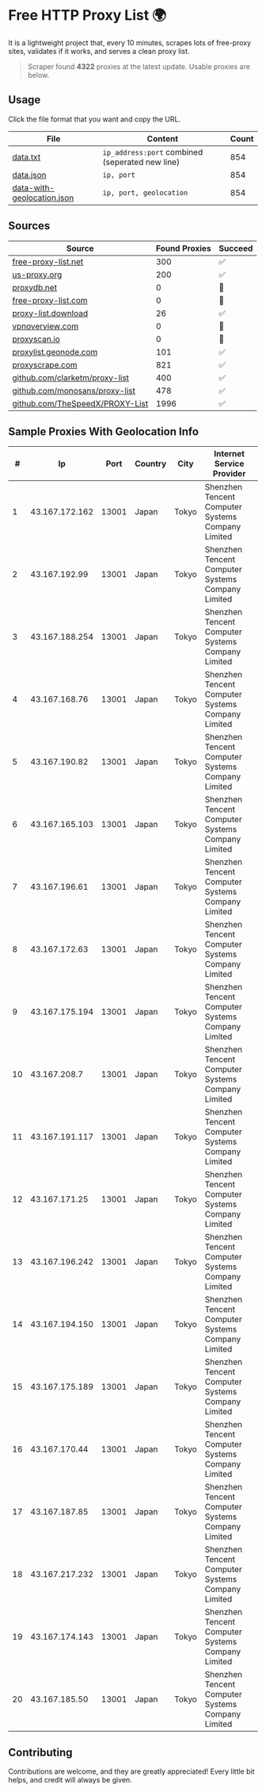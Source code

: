 
# Free HTTP Proxy List 🌍

It is a lightweight project that, every 10 minutes, scrapes lots of free-proxy sites, validates if it works, and serves a clean proxy list.


> Scraper found **4322** proxies at the latest update. Usable proxies are below.

## Usage

Click the file format that you want and copy the URL.


|File|Content|Count|
|----|-------|-----|
|[data.txt](https://raw.githubusercontent.com/themiralay/Proxy-List-World/master/data.txt)|`ip_address:port` combined (seperated new line)|854|
|[data.json](https://raw.githubusercontent.com/themiralay/Proxy-List-World/master/data.json)|`ip, port`|854|
|[data-with-geolocation.json](https://raw.githubusercontent.com/themiralay/Proxy-List-World/master/data-with-geolocation.json)|`ip, port, geolocation`|854|

## Sources

|Source|Found Proxies|Succeed|
|------|-------------|-------|
|[free-proxy-list.net](https://free-proxy-list.net)|300|✅|
|[us-proxy.org](https://www.us-proxy.org)|200|✅|
|[proxydb.net](http://proxydb.net)|0|🚫|
|[free-proxy-list.com](https://free-proxy-list.com/?page=&port=&type%5B%5D=http&type%5B%5D=https&up_time=0&search=Search)|0|🚫|
|[proxy-list.download](https://www.proxy-list.download/HTTP)|26|✅|
|[vpnoverview.com](https://vpnoverview.com/privacy/anonymous-browsing/free-proxy-servers)|0|🚫|
|[proxyscan.io](https://www.proxyscan.io)|0|🚫|
|[proxylist.geonode.com](https://proxylist.geonode.com/api/proxy-list?limit=300&page=1&sort_by=lastChecked&sort_type=desc&protocols=http,https)|101|✅|
|[proxyscrape.com](https://api.proxyscrape.com/v2/?request=displayproxies&protocol=http&timeout=10000&country=all&ssl=all&anonymity=all)|821|✅|
|[github.com/clarketm/proxy-list](https://raw.githubusercontent.com/clarketm/proxy-list/master/proxy-list-raw.txt)|400|✅|
|[github.com/monosans/proxy-list](https://raw.githubusercontent.com/monosans/proxy-list/main/proxies/http.txt)|478|✅|
|[github.com/TheSpeedX/PROXY-List](https://raw.githubusercontent.com/TheSpeedX/PROXY-List/master/http.txt)|1996|✅|


## Sample Proxies With Geolocation Info

|#|Ip|Port|Country|City|Internet Service Provider|
|-|--|----|-------|----|-------------------------|
|1|43.167.172.162|13001|Japan|Tokyo|Shenzhen Tencent Computer Systems Company Limited|
|2|43.167.192.99|13001|Japan|Tokyo|Shenzhen Tencent Computer Systems Company Limited|
|3|43.167.188.254|13001|Japan|Tokyo|Shenzhen Tencent Computer Systems Company Limited|
|4|43.167.168.76|13001|Japan|Tokyo|Shenzhen Tencent Computer Systems Company Limited|
|5|43.167.190.82|13001|Japan|Tokyo|Shenzhen Tencent Computer Systems Company Limited|
|6|43.167.165.103|13001|Japan|Tokyo|Shenzhen Tencent Computer Systems Company Limited|
|7|43.167.196.61|13001|Japan|Tokyo|Shenzhen Tencent Computer Systems Company Limited|
|8|43.167.172.63|13001|Japan|Tokyo|Shenzhen Tencent Computer Systems Company Limited|
|9|43.167.175.194|13001|Japan|Tokyo|Shenzhen Tencent Computer Systems Company Limited|
|10|43.167.208.7|13001|Japan|Tokyo|Shenzhen Tencent Computer Systems Company Limited|
|11|43.167.191.117|13001|Japan|Tokyo|Shenzhen Tencent Computer Systems Company Limited|
|12|43.167.171.25|13001|Japan|Tokyo|Shenzhen Tencent Computer Systems Company Limited|
|13|43.167.196.242|13001|Japan|Tokyo|Shenzhen Tencent Computer Systems Company Limited|
|14|43.167.194.150|13001|Japan|Tokyo|Shenzhen Tencent Computer Systems Company Limited|
|15|43.167.175.189|13001|Japan|Tokyo|Shenzhen Tencent Computer Systems Company Limited|
|16|43.167.170.44|13001|Japan|Tokyo|Shenzhen Tencent Computer Systems Company Limited|
|17|43.167.187.85|13001|Japan|Tokyo|Shenzhen Tencent Computer Systems Company Limited|
|18|43.167.217.232|13001|Japan|Tokyo|Shenzhen Tencent Computer Systems Company Limited|
|19|43.167.174.143|13001|Japan|Tokyo|Shenzhen Tencent Computer Systems Company Limited|
|20|43.167.185.50|13001|Japan|Tokyo|Shenzhen Tencent Computer Systems Company Limited|



## Contributing

Contributions are welcome, and they are greatly appreciated! Every
little bit helps, and credit will always be given.

